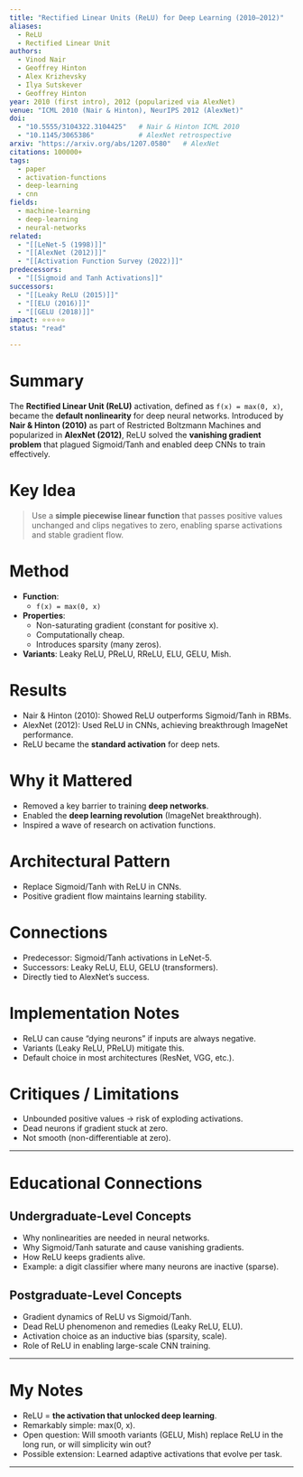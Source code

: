 ```yaml
---
title: "Rectified Linear Units (ReLU) for Deep Learning (2010–2012)"
aliases:
  - ReLU
  - Rectified Linear Unit
authors:
  - Vinod Nair
  - Geoffrey Hinton
  - Alex Krizhevsky
  - Ilya Sutskever
  - Geoffrey Hinton
year: 2010 (first intro), 2012 (popularized via AlexNet)
venue: "ICML 2010 (Nair & Hinton), NeurIPS 2012 (AlexNet)"
doi: 
  - "10.5555/3104322.3104425"   # Nair & Hinton ICML 2010
  - "10.1145/3065386"           # AlexNet retrospective
arxiv: "https://arxiv.org/abs/1207.0580"   # AlexNet
citations: 100000+
tags:
  - paper
  - activation-functions
  - deep-learning
  - cnn
fields:
  - machine-learning
  - deep-learning
  - neural-networks
related:
  - "[[LeNet-5 (1998)]]"
  - "[[AlexNet (2012)]]"
  - "[[Activation Function Survey (2022)]]"
predecessors:
  - "[[Sigmoid and Tanh Activations]]"
successors:
  - "[[Leaky ReLU (2015)]]"
  - "[[ELU (2016)]]"
  - "[[GELU (2018)]]"
impact: ⭐⭐⭐⭐⭐
status: "read"

---
```


# Summary
The **Rectified Linear Unit (ReLU)** activation, defined as `f(x) = max(0, x)`, became the **default nonlinearity** for deep neural networks. Introduced by **Nair & Hinton (2010)** as part of Restricted Boltzmann Machines and popularized in **AlexNet (2012)**, ReLU solved the **vanishing gradient problem** that plagued Sigmoid/Tanh and enabled deep CNNs to train effectively.

# Key Idea
> Use a **simple piecewise linear function** that passes positive values unchanged and clips negatives to zero, enabling sparse activations and stable gradient flow.

# Method
- **Function**:  
  - `f(x) = max(0, x)`  
- **Properties**:  
  - Non-saturating gradient (constant for positive x).  
  - Computationally cheap.  
  - Introduces sparsity (many zeros).  
- **Variants**: Leaky ReLU, PReLU, RReLU, ELU, GELU, Mish.  

# Results
- Nair & Hinton (2010): Showed ReLU outperforms Sigmoid/Tanh in RBMs.  
- AlexNet (2012): Used ReLU in CNNs, achieving breakthrough ImageNet performance.  
- ReLU became the **standard activation** for deep nets.  

# Why it Mattered
- Removed a key barrier to training **deep networks**.  
- Enabled the **deep learning revolution** (ImageNet breakthrough).  
- Inspired a wave of research on activation functions.  

# Architectural Pattern
- Replace Sigmoid/Tanh with ReLU in CNNs.  
- Positive gradient flow maintains learning stability.  

# Connections
- Predecessor: Sigmoid/Tanh activations in LeNet-5.  
- Successors: Leaky ReLU, ELU, GELU (transformers).  
- Directly tied to AlexNet’s success.  

# Implementation Notes
- ReLU can cause “dying neurons” if inputs are always negative.  
- Variants (Leaky ReLU, PReLU) mitigate this.  
- Default choice in most architectures (ResNet, VGG, etc.).  

# Critiques / Limitations
- Unbounded positive values → risk of exploding activations.  
- Dead neurons if gradient stuck at zero.  
- Not smooth (non-differentiable at zero).  

---

# Educational Connections

## Undergraduate-Level Concepts
- Why nonlinearities are needed in neural networks.  
- Why Sigmoid/Tanh saturate and cause vanishing gradients.  
- How ReLU keeps gradients alive.  
- Example: a digit classifier where many neurons are inactive (sparse).  

## Postgraduate-Level Concepts
- Gradient dynamics of ReLU vs Sigmoid/Tanh.  
- Dead ReLU phenomenon and remedies (Leaky ReLU, ELU).  
- Activation choice as an inductive bias (sparsity, scale).  
- Role of ReLU in enabling large-scale CNN training.  

---

# My Notes
- ReLU = **the activation that unlocked deep learning**.  
- Remarkably simple: max(0, x).  
- Open question: Will smooth variants (GELU, Mish) replace ReLU in the long run, or will simplicity win out?  
- Possible extension: Learned adaptive activations that evolve per task.  

---

